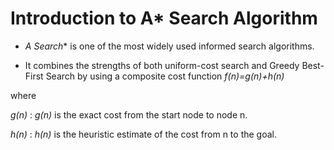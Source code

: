 # Introduction to A* Search Algorithm

- **A* Search** is one of the most widely used informed search algorithms. 

- It combines the strengths of both uniform-cost search and Greedy Best-First Search by using a composite cost function *f(n)=g(n)+h(n)*

where

*g(n)* : *g(n)* is the exact cost from the start node to node n.

*h(n)* : *h(n)* is the heuristic estimate of the cost from n to the goal.
